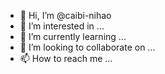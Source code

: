 - 👋 Hi, I’m @caibi-nihao
- 👀 I’m interested in ...
- 🌱 I’m currently learning ...
- 💞️ I’m looking to collaborate on ...
- 📫 How to reach me ...

<!---
caibi-nihao/caibi-nihao is a ✨ special ✨ repository because its `README.md` (this file) appears on your GitHub profile.
You can click the Preview link to take a look at your changes.
--->
